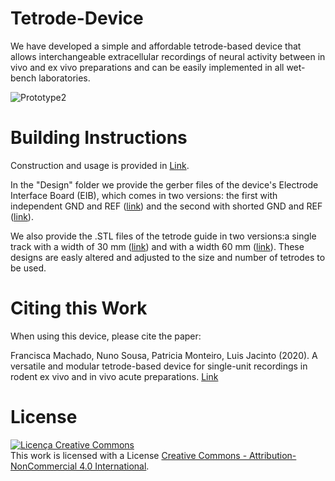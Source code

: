 # Tetrode-Device

We have developed a simple and affordable tetrode-based device that allows interchangeable extracellular recordings of neural activity between in vivo and ex vivo preparations and can be easily implemented in all wet-bench laboratories.

![Prototype2](https://user-images.githubusercontent.com/61021093/74615582-1dd94800-511a-11ea-9986-5541ddf7485d.png)

# Building Instructions
Construction and usage is provided in [Link](https://www.biorxiv.org/content/10.1101/2020.02.11.940809v1). 

In the "Design" folder we provide the gerber files of the device's Electrode Interface Board (EIB), which comes in two versions: the first with independent GND and REF ([link](https://github.com/franciscamachado/Tetrode-Device/tree/master/Designs/EIB/Eagle/GND%20%26%20REF)) and the second with shorted GND and REF ([link](https://github.com/franciscamachado/Tetrode-Device/tree/master/Designs/EIB/Eagle/GND%20%26%20REF%20shorted)). 

We also provide the .STL files of the tetrode guide in two versions:a single track with a width of 30 mm ([link](https://github.com/franciscamachado/Tetrode-Device/blob/master/Designs/Tetrode%20Guide/30mmTrack.stl)) and with a width 60 mm ([link](https://github.com/franciscamachado/Tetrode-Device/blob/master/Designs/Tetrode%20Guide/60mmTrack.stl)). These designs are easly altered and adjusted to the size and number of tetrodes to be used.

# Citing this Work

When using this device, please cite the paper:

Francisca Machado, Nuno Sousa, Patricia Monteiro, Luis Jacinto (2020). A versatile and modular tetrode-based device for single-unit recordings in rodent ex vivo and in vivo acute preparations. [Link](https://www.biorxiv.org/content/10.1101/2020.02.11.940809v1)

# License

<a rel="license" href="http://creativecommons.org/licenses/by-nc/4.0/"><img alt="Licença Creative Commons" style="border-width:0" src="https://i.creativecommons.org/l/by-nc/4.0/88x31.png" /></a><br />This work is licensed with a License <a rel="license" href="http://creativecommons.org/licenses/by-nc/4.0/">Creative Commons - Attribution-NonCommercial 4.0 International</a>.
